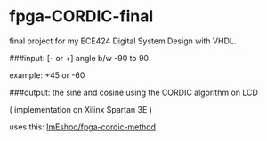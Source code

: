 # fpga-CORDIC-final
final project for my ECE424 Digital System Design with VHDL.

###input:
  [- or +] angle b/w -90 to 90
  
example: +45 or -60

###output:
the sine and cosine using the CORDIC algorithm on LCD

 ( implementation on Xilinx Spartan 3E )

uses this: [lmEshoo/fpga-cordic-method](https://github.com/lmEshoo/fpga-cordic-method)

